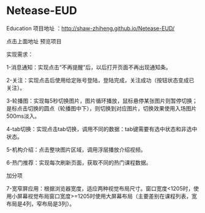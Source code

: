 # Netease-EUD
Education 
项目地址 ：http://shaw-zhiheng.github.io/Netease-EUD/


点击上面地址 预览项目  

实现需求：

1-消息通知：实现点击“不再提醒”后，以后打开页面不再出现通知条。

2-关注：实现点击后使用给定账号登陆，登陆完成，关注成功（按钮状态变成已关注）。

3-轮播图：实现每5秒切换图片，图片循环播放，鼠标悬停某张图片则暂停切换；是标点击切换的圆点（轮播图中下），则切换到对应图片，切换效果使用入场图片500ms淡入。

4-tab切换：实现点击tab切换，调用不同的数据：tab键需要有选中状态和非选中状态。

5-机构介绍：点击整块图片区域，调用浮层播放介绍视频。

6-热门推荐：实现每次刷新页面，获取不同的热门课程数据。


加分项

7-宽窄屏应用：根据浏览器宽度，适应两种视觉布局尺寸。窗口宽度<1205时，使用小屏幕视觉布局窗口宽度>=1205时使用大屏幕布局（主要差别在课程列表，宽布局是4列，窄布局是3列）。
